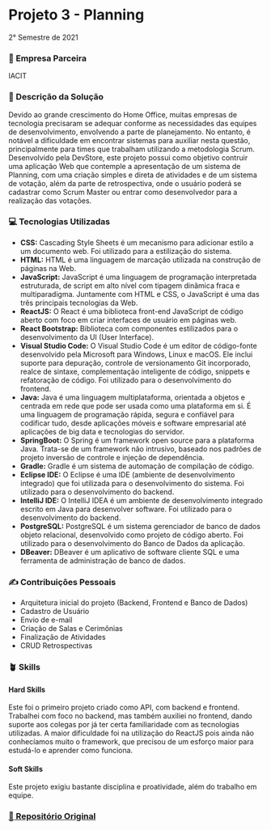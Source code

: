 # Projeto 3 - Planning
2° Semestre de 2021 <br/>

### :office: Empresa Parceira
IACIT <br/>

### :dart:	Descrição da Solução
Devido ao grande crescimento do Home Office, muitas empresas de tecnologia precisaram se adequar conforme as necessidades das equipes de desenvolvimento, envolvendo a parte de planejamento. No entanto, é notável a dificuldade em encontrar sistemas para auxiliar nesta questão, principalmente para times que trabalham utilizando a metodologia Scrum. <br/>
Desenvolvido pela DevStore, este projeto possui como objetivo contruir uma aplicação Web que contemple a apresentação de um sistema de Planning, com uma criação simples e direta de atividades e de um sistema de votação, além da parte de retrospectiva, onde o usuário poderá se cadastrar como Scrum Master ou entrar como desenvolvedor para a realização das votações.

### :computer:	Tecnologias Utilizadas
- **CSS:** Cascading Style Sheets é um mecanismo para adicionar estilo a um documento web. Foi utilizado para a estilização do sistema.
- **HTML:** HTML é uma linguagem de marcação utilizada na construção de páginas na Web.
- **JavaScript:** JavaScript é uma linguagem de programação interpretada estruturada, de script em alto nível com tipagem dinâmica fraca e multiparadigma. Juntamente com HTML e CSS, o JavaScript é uma das três principais tecnologias da Web.
- **ReactJS:** O React é uma biblioteca front-end JavaScript de código aberto com foco em criar interfaces de usuário em páginas web.
- **React Bootstrap:** Biblioteca com componentes estilizados para o desenvolvimento da UI (User Interface).
- **Visual Studio Code:** O Visual Studio Code é um editor de código-fonte desenvolvido pela Microsoft para Windows, Linux e macOS. Ele inclui suporte para depuração, controle de versionamento Git incorporado, realce de sintaxe, complementação inteligente de código, snippets e refatoração de código. Foi utilizado para o desenvolvimento do frontend.
- **Java:** Java é uma linguagem multiplataforma, orientada a objetos e centrada em rede que pode ser usada como uma plataforma em si. É uma linguagem de programação rápida, segura e confiável para codificar tudo, desde aplicações móveis e software empresarial até aplicações de big data e tecnologias do servidor.
- **SpringBoot:** O Spring é um framework open source para a plataforma Java. Trata-se de um framework não intrusivo, baseado nos padrões de projeto inversão de controle e injeção de dependência.
- **Gradle:** Gradle é um sistema de automação de compilação de código.
- **Eclipse IDE:** O Eclipse é uma IDE (ambiente de desenvolvimento integrado) que foi utilizada para o desenvolvimento do sistema. Foi utilizado para o desenvolvimento do backend.
- **IntelliJ IDE:** O IntelliJ IDEA é um ambiente de desenvolvimento integrado escrito em Java para desenvolver software. Foi utilizado para o desenvolvimento do backend.
- **PostgreSQL:** PostgreSQL é um sistema gerenciador de banco de dados objeto relacional, desenvolvido como projeto de código aberto. Foi utilizado para o desenvolvimento do Banco de Dados da aplicação.
- **DBeaver:** DBeaver é um aplicativo de software cliente SQL e uma ferramenta de administração de banco de dados.

### :writing_hand: Contribuições Pessoais
- Arquitetura inicial do projeto (Backend, Frontend e Banco de Dados)
- Cadastro de Usuário
- Envio de e-mail
- Criação de Salas e Cerimônias
- Finalização de Atividades
- CRUD Retrospectivas

### :potted_plant: Skills
#### Hard Skills
Este foi o primeiro projeto criado como API, com backend e frontend. Trabalhei com foco no backend, mas também auxiliei no frontend, dando suporte aos colegas por já ter certa familiaridade com as tecnologias utilizadas. A maior dificuldade foi na utilização do ReactJS pois ainda não conhecíamos muito o framework, que precisou de um esforço maior para estudá-lo e aprender como funciona.

#### Soft Skills
Este projeto exigiu bastante disciplina e proatividade, além do trabalho em equipe.

### <a href="https://gitlab.com/vitorlimadomingues/3periodo_devstore"> :link: Repositório Original </a>
